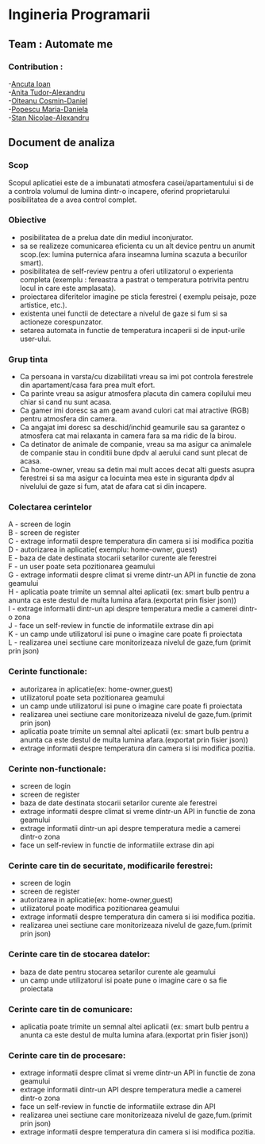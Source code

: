 # Ingineria Programarii
## Team : Automate me
### Contribution : <br />
-[Ancuta Ioan](https://github.com/AncutaIoan) <br />
-[Anita Tudor-Alexandru](https://github.com/AnitaTudor) <br />
-[Olteanu Cosmin-Daniel](https://github.com/OlteanuCosmin) <br />
-[Popescu Maria-Daniela](https://github.com/PandaMaria) <br />
-[Stan Nicolae-Alexandru](https://github.com/Alex693878) <br />

## Document de analiza

### Scop
Scopul aplicatiei este de a imbunatati atmosfera casei/apartamentului si de a controla volumul de lumina dintr-o incapere, oferind proprietarului posibilitatea de a avea control complet.
### Obiective
* posibilitatea de a prelua date din mediul inconjurator.
* sa se realizeze comunicarea eficienta cu un alt device pentru un anumit scop.(ex: lumina puternica afara inseamna lumina scazuta a becurilor smart).
* posibilitatea de self-review pentru a oferi utilizatorul o experienta completa (exemplu : fereastra a pastrat o temperatura potrivita pentru locul in care este amplasata).
* proiectarea diferitelor imagine pe sticla ferestrei ( exemplu peisaje, poze artistice, etc.).
* existenta unei functii de detectare a nivelul de gaze si fum si sa actioneze corespunzator.
* setarea automata in functie de temperatura incaperii si de input-urile user-ului.
### Grup tinta
* Ca persoana in varsta/cu dizabilitati vreau sa imi pot controla ferestrele din apartament/casa fara prea mult efort.
* Ca parinte vreau sa asigur atmosfera placuta din camera copilului meu chiar si cand nu sunt acasa.
* Ca gamer imi doresc sa am geam avand culori cat mai atractive (RGB) pentru atmosfera din camera.
* Ca angajat imi doresc sa deschid/inchid geamurile sau sa garantez o atmosfera cat mai relaxanta in camera fara sa ma ridic de la birou.
* Ca detinator de animale de companie, vreau sa ma asigur ca animalele de companie stau in conditii bune dpdv al aerului cand sunt plecat de acasa.
* Ca home-owner, vreau sa detin mai mult acces decat alti guests asupra ferestrei si sa ma asigur ca locuinta mea este in siguranta dpdv al nivelului de gaze si fum, atat de afara cat si din incapere.
### Colectarea cerintelor 
  A - screen de login  <br />
  B - screen de register  <br />
  C - extrage informatii despre temperatura din camera si isi modifica pozitia  <br />
  D - autorizarea in aplicatie( exemplu: home-owner, guest)  <br />
  E - baza de date destinata stocarii setarilor curente ale ferestrei  <br />
  F - un user poate seta pozitionarea geamului  <br />
  G - extrage informatii despre climat si vreme dintr-un API in functie de zona geamului  <br />
  H - aplicatia poate trimite un semnal altei aplicatii (ex: smart bulb pentru a anunta ca este destul de multa lumina afara.(exportat prin fisier json))  <br />
  I - extrage informatii dintr-un api despre temperatura medie a camerei  dintr-o zona  <br /> 
  J - face un self-review in functie de informatiile extrase din api  <br />
  K - un camp unde utilizatorul isi pune o imagine care poate fi proiectata  <br />
  L - realizarea unei sectiune care monitorizeaza nivelul de gaze,fum (primit prin json)  <br />
  
### Cerinte functionale:
- autorizarea in aplicatie(ex: home-owner,guest)
- utilizatorul poate seta pozitionarea geamului
- un camp unde utilizatorul isi pune o imagine care poate fi proiectata
- realizarea unei sectiune care monitorizeaza nivelul de gaze,fum.(primit prin json)
- aplicatia poate trimite un semnal altei aplicatii (ex: smart bulb pentru a anunta ca este destul de multa lumina afara.(exportat prin fisier json)) 
- extrage informatii despre temperatura din camera si isi modifica pozitia.
### Cerinte non-functionale:
- screen de login
- screen de register
- baza de date destinata stocarii setarilor curente ale ferestrei
- extrage informatii despre climat si vreme dintr-un API in functie de zona geamului
- extrage informatii dintr-un api despre temperatura medie a camerei dintr-o zona 
- face un self-review in functie de informatiile extrase din api
### Cerinte care tin de securitate, modificarile ferestrei:
- screen de login
- screen de register
- autorizarea in aplicatie(ex: home-owner,guest)
- utilizatorul poate modifica pozitionarea geamului
- extrage informatii despre temperatura din camera si isi modifica pozitia.
- realizarea unei sectiune care monitorizeaza nivelul de gaze,fum.(primit prin json)
### Cerinte care tin de stocarea datelor:
- baza de date pentru stocarea setarilor curente ale geamului
- un camp unde utilizatorul isi poate pune o imagine care o sa fie proiectata
### Cerinte care tin de comunicare:
- aplicatia poate trimite un semnal altei aplicatii (ex: smart bulb pentru a anunta ca este destul de multa lumina afara.(exportat prin fisier json)) 
### Cerinte care tin de procesare:
- extrage informatii despre climat si vreme dintr-un API in functie de zona geamului
- extrage informatii dintr-un API despre temperatura medie a camerei dintr-o zona 
- face un self-review in functie de informatiile extrase din API
- realizarea unei sectiune care monitorizeaza nivelul de gaze,fum.(primit prin json)
- extrage informatii despre temperatura din camera si isi modifica pozitia.








